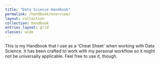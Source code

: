 ```yaml
---
title: "Data Science Handbook"
permalink: /handbook/overview/
layout: collection
collection: handbook
entries_layout: grid
classes: wide
---
```


This is my Handbook that I use as a 'Cheat Sheet' when working with Data Science. It has been crafted to work with my personal workflow so it might not be universally applicable. 
Feel free to use it, though.

